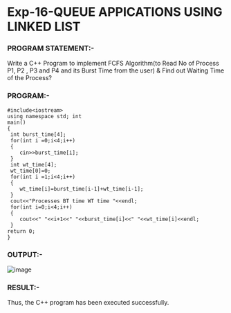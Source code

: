 # Exp-16-QUEUE APPICATIONS USING LINKED LIST 

### PROGRAM STATEMENT:-
Write a C++ Program to implement FCFS Algorithm(to Read No of Process P1, P2 , P3 and 
P4 and its Burst Time from the user) & Find out Waiting Time of the Process?  

### PROGRAM:-
```
#include<iostream> 
using namespace std; int 
main() 
{ 
 int burst_time[4]; 
 for(int i =0;i<4;i++) 
 { 
    cin>>burst_time[i]; 
 } 
 int wt_time[4]; 
 wt_time[0]=0; 
 for(int i =1;i<4;i++) 
 { 
    wt_time[i]=burst_time[i-1]+wt_time[i-1]; 
 } 
 cout<<"Processes BT time WT time "<<endl; 
 for(int i=0;i<4;i++) 
 { 
    cout<<" "<<i+1<<" "<<burst_time[i]<<" "<<wt_time[i]<<endl; 
 } 
return 0; 
} 
```
### OUTPUT:-
![image](https://github.com/ManiKandan228/19CS401/assets/119160414/dfe0fceb-0807-4f03-8d20-a8aed07130f7)

### RESULT:-
Thus, the C++ program has been executed successfully. 
